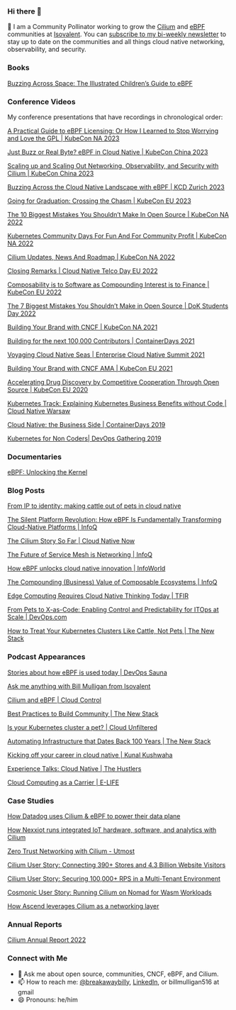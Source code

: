### Hi there 👋
🐝 I am a Community Pollinator working to grow the [Cilium](https://github.com/cilium/cilium) and [eBPF](https://www.ebpf.io/) communities at [Isovalent](https://isovalent.com/). You can [subscribe to my bi-weekly newsletter](https://cilium.io/newsletter/) to stay up to date on the communities and all things cloud native networking, observability, and security.

### Books

[Buzzing Across Space: The Illustrated Children’s Guide to eBPF](https://ebpf.io/books/buzzing-across-space-illustrated-childrens-guide-to-ebpf.pdf)

### Conference Videos

My conference presentations that have recordings in chronological order:

[A Practical Guide to eBPF Licensing: Or How I Learned to Stop Worrying and Love the GPL | KubeCon NA 2023](https://www.youtube.com/watch?v=cxyDEdzNdH8)

[Just Buzz or Real Byte? eBPF in Cloud Native | KubeCon China 2023](https://www.youtube.com/watch?v=UnERQrBXg1s&list=PLj6h78yzYM2OJcjIuAsbbhXAaDrAnuKRB&index=128)

[Scaling up and Scaling Out Networking, Observability, and Security with Cilium | KubeCon China 2023](https://www.youtube.com/watch?v=l4Fe2YdtfvU&list=PLj6h78yzYM2OJcjIuAsbbhXAaDrAnuKRB&index=70)

[Buzzing Across the Cloud Native Landscape with eBPF | KCD Zurich 2023](https://www.youtube.com/watch?v=2KzyYwn68Ew&list=PLj6h78yzYM2M4oTo8BEsrRSutWO8xomiV&index=2)

[Going for Graduation: Crossing the Chasm | KubeCon EU 2023](https://www.youtube.com/watch?v=fC8MVS7vuPs&list=PLj6h78yzYM2PyrvCoOii4rAopBswfz1p7&index=51)

[The 10 Biggest Mistakes You Shouldn’t Make In Open Source | KubeCon NA 2022](https://www.youtube.com/watch?v=InZvbdYmRrE)

[Kubernetes Community Days For Fun And For Community Profit | KubeCon NA 2022](https://www.youtube.com/watch?v=O1QSzvv2TfM)

[Cilium Updates, News And Roadmap | KubeCon NA 2022](https://www.youtube.com/watch?v=WxZr35Eyqxk)

[Closing Remarks | Cloud Native Telco Day EU 2022](https://www.youtube.com/watch?v=1mhXXHvO0A0)

[Composability is to Software as Compounding Interest is to Finance | KubeCon EU 2022](https://www.youtube.com/watch?v=25aVkm89ZT8)

[The 7 Biggest Mistakes You Shouldn’t Make in Open Source | DoK Students Day 2022](https://www.youtube.com/watch?v=D6xZ0Erw71U)

[Building Your Brand with CNCF | KubeCon NA 2021](https://www.youtube.com/watch?v=Sq0ef-VK9p4)

[Building for the next 100,000 Contributors | ContainerDays 2021](https://www.youtube.com/watch?v=O7Nw8aBUoQg)

[Voyaging Cloud Native Seas | Enterprise Cloud Native Summit 2021](https://www.youtube.com/watch?v=Hcg8uJUzc-Q)

[Building Your Brand with CNCF AMA | KubeCon EU 2021](https://www.youtube.com/watch?v=LSz255aTihY)

[Accelerating Drug Discovery by Competitive Cooperation Through Open Source | KubeCon EU 2020](https://www.youtube.com/watch?v=k5J-9d1gUd4)

[Kubernetes Track: Explaining Kubernetes Business Benefits without Code | Cloud Native Warsaw](https://www.youtube.com/watch?v=9z4uaUsnLr4)

[Cloud Native: the Business Side | ContainerDays 2019](https://www.youtube.com/watch?v=WukXwY6e8No&t=19s)

[Kubernetes for Non Coders| DevOps Gathering 2019](https://www.youtube.com/watch?v=krgzpyAe27o)

### Documentaries

[eBPF: Unlocking the Kernel](https://www.youtube.com/watch?v=Wb_vD3XZYOA)

### Blog Posts

[From IP to identity: making cattle out of pets in cloud native](https://www.cncf.io/blog/2023/07/24/from-ip-to-identity-making-cattle-out-of-pets-in-cloud-native/)

[The Silent Platform Revolution: How eBPF Is Fundamentally Transforming Cloud-Native Platforms | InfoQ](https://www.infoq.com/articles/ebpf-cloud-native-platforms/)

[The Cilium Story So Far | Cloud Native Now](https://cloudnativenow.com/features/the-cilium-story-so-far/)

[The Future of Service Mesh is Networking | InfoQ](https://www.infoq.com/articles/service-mesh-networking/)

[How eBPF unlocks cloud native innovation | InfoWorld](https://www.infoworld.com/article/3689690/how-ebpf-unlocks-cloud-native-innovation.html)

[The Compounding (Business) Value of Composable Ecosystems | InfoQ](https://www.infoq.com/articles/open-source-composable-ecosystems/)

[Edge Computing Requires Cloud Native Thinking Today | TFIR](https://www.tfir.io/edge-computing-requires-cloud-native-thinking-today/)

[From Pets to X-as-Code: Enabling Control and Predictability for ITOps at Scale | DevOps.com](https://devops.com/from-pets-to-x-as-code-enabling-control-and-predictability-for-itops-at-scale/)

[How to Treat Your Kubernetes Clusters Like Cattle, Not Pets | The New Stack](https://thenewstack.io/how-to-treat-your-kubernetes-clusters-like-cattle-not-pets/)

### Podcast Appearances

[Stories about how eBPF is used today | DevOps Sauna](https://www.eficode.com/devops-podcast/stories-about-how-ebpf-is-used-today)

[Ask me anything with Bill Mulligan from Isovalent](https://www.youtube.com/watch?v=T8vAyrnbqsQ)

[Cilium and eBPF | Cloud Control](https://open.spotify.com/episode/10VUICcFgHKkzesewjVmxZ)

[Best Practices to Build Community | The New Stack](https://www.youtube.com/watch?v=RXlmw19TPow)

[Is your Kubernetes cluster a pet? | Cloud Unfiltered](https://soundcloud.com/cloudunfiltered/ep91-is-your-kubernetes-cluster-a-pet-with-bill-mulligan)

[Automating Infrastructure that Dates Back 100 Years | The New Stack](https://thenewstack.io/automating-infrastructure-that-dates-back-100-years/)

[Kicking off your career in cloud native | Kunal Kushwaha](https://www.youtube.com/watch?v=F9GiJ10fnW4)

[Experience Talks: Cloud Native | The Hustlers](https://www.youtube.com/watch?v=CSrn2IBao-w)

[Cloud Computing as a Carrier | E-LIFE](https://www.youtube.com/watch?v=XwMpcZkqrck)

### Case Studies

[How Datadog uses Cilium & eBPF to power their data plane](https://www.cncf.io/case-studies/datadog/)

[How Nexxiot runs integrated IoT hardware, software, and analytics with Cilium](https://www.cncf.io/case-studies/nexxiot/)

[Zero Trust Networking with Cilium - Utmost](https://www.cncf.io/case-studies/utmost/)

[Cilium User Story: Connecting 390+ Stores and 4.3 Billion Website Visitors](https://cilium.io/blog/2023/01/05/retail-user-story/)

[Cilium User Story: Securing 100,000+ RPS in a Multi-Tenant Environment](https://cilium.io/blog/2022/10/13/publishing-user-story/)

[Cosmonic User Story: Running Cilium on Nomad for Wasm Workloads](https://cilium.io/blog/2023/01/18/cosmonic-user-story/)

[How Ascend leverages Cilium as a networking layer](https://www.cncf.io/case-studies/ascend/)

### Annual Reports

[Cilium Annual Report 2022](https://github.com/cilium/cilium.io/blob/main/Annual-Reports/Cilium%20Annual%20Report%202022.pdf)

### Connect with Me


- 💬 Ask me about open source, communities, CNCF, eBPF, and Cilium.
- 📫 How to reach me: [@breakawaybilly](https://twitter.com/breakawaybilly), [LinkedIn](https://www.linkedin.com/in/bamulligan/), or billmulligan516 at gmail
- 😄 Pronouns: he/him


